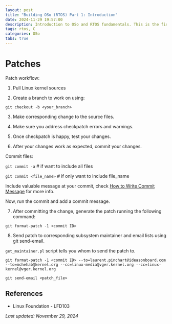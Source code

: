 ```yaml
---
layout: post
title: "Building OSo (RTOS) Part 1: Introduction"
date: 2024-11-29 19:57:00
description: Introduction to OSo and RTOS fundamentals. This is the first post about my journey creating a Real-Time Operating System from scratch.
tags: rtos, C
categories: OSo
tabs: true
---
```


# Patches

Patch workflow:

1. Pull Linux kernel sources

2. Create a branch to work on using:

```git checkout -b <your_branch>```

3. Make corresponding change to the source files.

4. Make sure you address checkpatch errors and warnings.

5. Once checkpatch is happy, test your changes.

6. After your changes work as expected, commit your changes.

Commit files:

```git commit -a``` # if want to include all files

```git commit <file_name>``` # if only want to include file_name

Include valuable message at your commit, check [How to Write Commit Message](https://cbea.ms/git-commit/)
for more info.

Now, run the commit and add a commit message. 

7. After committing the change, generate the patch running the following command:

```git format-patch -1 <commit ID>```

8. Send patch to corresponding subsystem maintainer and email lists using
git send-email.

```get_maintainer.pl``` script tells you whom to send the patch to.

```git format-patch -1 <commit ID> --to=laurent.pinchart@ideasonboard.com --to=mchehab@kernel.org --cc=linux-media@vger.kernel.org --cc=linux-kernel@vger.kernel.org```

```git send-email <patch_file>```

## References

* Linux Foundation - LFD103


*Last updated: November 29, 2024*
